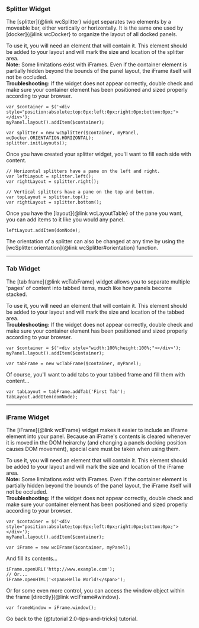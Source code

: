 ### Splitter Widget ###
The [splitter]{@link wcSplitter} widget separates two elements by a moveable bar, either vertically or horizontally. It is the same one used by [docker]{@link wcDocker} to organize the layout of all docked panels.

To use it, you will need an element that will contain it. This element should be added to your layout and will mark the size and location of the splitter area.  
**Note:** Some limitations exist with iFrames. Even if the container element is partially hidden beyond the bounds of the panel layout, the iFrame itself will not be occluded.  
**Troubleshooting:** If the widget does not appear correctly, double check and make sure your container element has been positioned and sized properly according to your browser.

```
var $container = $('<div style="position:absolute;top:0px;left:0px;right:0px;bottom:0px;"></div>');
myPanel.layout().addItem($container);

var splitter = new wcSplitter($container, myPanel, wcDocker.ORIENTATION.HORIZONTAL);
splitter.initLayouts();
```

Once you have created your splitter widget, you'll want to fill each side with content.

```
// Horizontal splitters have a pane on the left and right.
var leftLayout = splitter.left();
var rightLayout = splitter.right();

// Vertical splitters have a pane on the top and bottom.
var topLayout = splitter.top();
var rightLayout = splitter.bottom();
```

Once you have the [layout]{@link wcLayoutTable} of the pane you want, you can add items to it like you would any panel.

```
leftLayout.addItem(domNode);
```

The orientation of a splitter can also be changed at any time by using the [wcSplitter.orientation]{@link wcSplitter#orientation} function.


****
### Tab Widget ###
The [tab frame]{@link wcTabFrame} widget allows you to separate multiple 'pages' of content into tabbed items, much like how panels become stacked.

To use it, you will need an element that will contain it. This element should be added to your layout and will mark the size and location of the tabbed area.  
**Troubleshooting:** If the widget does not appear correctly, double check and make sure your container element has been positioned and sized properly according to your browser.

```
var $container = $('<div style="width:100%;height:100%;"></div>');
myPanel.layout().addItem($container);

var tabFrame = new wcTabFrame($container, myPanel);
```

Of course, you'll want to add tabs to your tabbed frame and fill them with content...

```
var tabLayout = tabFrame.addTab('First Tab');
tabLayout.addItem(domNode);
```


****
### iFrame Widget ###
The [iFrame]{@link wcIFrame} widget makes it easier to include an iFrame element into your panel.
Because an iFrame's contents is cleared whenever it is moved in the DOM heirarchy
(and changing a panels docking position causes DOM movement), special care must
be taken when using them.

To use it, you will need an element that will contain it. This element should be added to your layout and will mark the size and location of the iFrame area.  
**Note:** Some limitations exist with iFrames. Even if the container element is partially hidden beyond the bounds of the panel layout, the iFrame itself will not be occluded.  
**Troubleshooting:** If the widget does not appear correctly, double check and make sure your container element has been positioned and sized properly according to your browser.

```
var $container = $('<div style="position:absolute;top:0px;left:0px;right:0px;bottom:0px;"></div>');
myPanel.layout().addItem($container);

var iFrame = new wcIFrame($container, myPanel);
```

And fill its contents...

```
iFrame.openURL('http://www.example.com');
// Or...
iFrame.openHTML('<span>Hello World!</span>');
```

Or for some even more control, you can access the window object within the frame [directly]{@link wcIFrame#window}.

```
var frameWindow = iFrame.window();
```

Go back to the {@tutorial 2.0-tips-and-tricks} tutorial.
